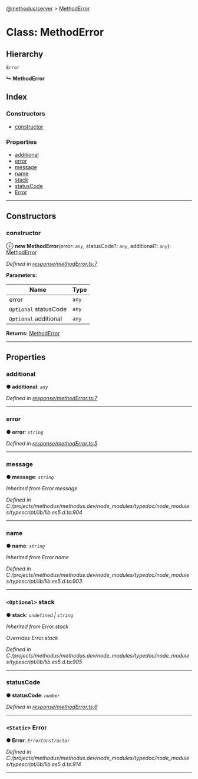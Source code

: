 [@methodus/server](../README.md) > [MethodError](../classes/methoderror.md)

# Class: MethodError

## Hierarchy

 `Error`

**↳ MethodError**

## Index

### Constructors

* [constructor](methoderror.md#constructor)

### Properties

* [additional](methoderror.md#additional)
* [error](methoderror.md#error)
* [message](methoderror.md#message)
* [name](methoderror.md#name)
* [stack](methoderror.md#stack)
* [statusCode](methoderror.md#statuscode)
* [Error](methoderror.md#error-1)

---

## Constructors

<a id="constructor"></a>

###  constructor

⊕ **new MethodError**(error: *`any`*, statusCode?: *`any`*, additional?: *`any`*): [MethodError](methoderror.md)

*Defined in [response/methodError.ts:7](https://github.com/nodulusteam/methodus.dev/blob/907fca8/src/response/methodError.ts#L7)*

**Parameters:**

| Name | Type |
| ------ | ------ |
| error | `any` |
| `Optional` statusCode | `any` |
| `Optional` additional | `any` |

**Returns:** [MethodError](methoderror.md)

___

## Properties

<a id="additional"></a>

###  additional

**● additional**: *`any`*

*Defined in [response/methodError.ts:7](https://github.com/nodulusteam/methodus.dev/blob/907fca8/src/response/methodError.ts#L7)*

___
<a id="error"></a>

###  error

**● error**: *`string`*

*Defined in [response/methodError.ts:5](https://github.com/nodulusteam/methodus.dev/blob/907fca8/src/response/methodError.ts#L5)*

___
<a id="message"></a>

###  message

**● message**: *`string`*

*Inherited from Error.message*

*Defined in C:/projects/methodus/methodus.dev/node_modules/typedoc/node_modules/typescript/lib/lib.es5.d.ts:904*

___
<a id="name"></a>

###  name

**● name**: *`string`*

*Inherited from Error.name*

*Defined in C:/projects/methodus/methodus.dev/node_modules/typedoc/node_modules/typescript/lib/lib.es5.d.ts:903*

___
<a id="stack"></a>

### `<Optional>` stack

**● stack**: *`undefined` \| `string`*

*Inherited from Error.stack*

*Overrides Error.stack*

*Defined in C:/projects/methodus/methodus.dev/node_modules/typedoc/node_modules/typescript/lib/lib.es5.d.ts:905*

___
<a id="statuscode"></a>

###  statusCode

**● statusCode**: *`number`*

*Defined in [response/methodError.ts:6](https://github.com/nodulusteam/methodus.dev/blob/907fca8/src/response/methodError.ts#L6)*

___
<a id="error-1"></a>

### `<Static>` Error

**● Error**: *`ErrorConstructor`*

*Defined in C:/projects/methodus/methodus.dev/node_modules/typedoc/node_modules/typescript/lib/lib.es5.d.ts:914*

___

